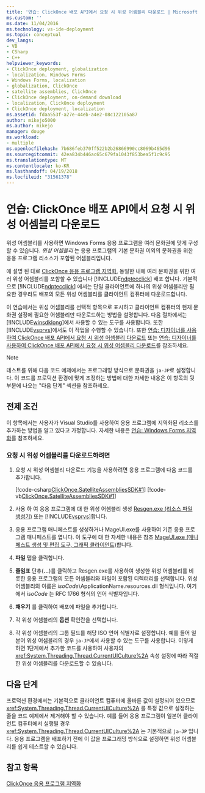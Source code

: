 ```yaml
---
title: '연습: ClickOnce 배포 API에서 요청 시 위성 어셈블리 다운로드 | Microsoft Docs'
ms.custom: ''
ms.date: 11/04/2016
ms.technology: vs-ide-deployment
ms.topic: conceptual
dev_langs:
- VB
- CSharp
- C++
helpviewer_keywords:
- ClickOnce deployment, globalization
- localization, Windows Forms
- Windows Forms, localization
- globalization, ClickOnce
- satellite assemblies, ClickOnce
- ClickOnce deployment, on-demand download
- localization, ClickOnce deployment
- ClickOnce deployment, localization
ms.assetid: fdaa553f-a27e-44eb-a4e2-08c122105a87
author: mikejo5000
ms.author: mikejo
manager: douge
ms.workload:
- multiple
ms.openlocfilehash: 7b686feb370ff522b2b26866990cc8069b465d96
ms.sourcegitcommit: 42ea834b446ac65c679fa1043f853bea5f1c9c95
ms.translationtype: MT
ms.contentlocale: ko-KR
ms.lasthandoff: 04/19/2018
ms.locfileid: "31561378"
---
```

# <a name="walkthrough-downloading-satellite-assemblies-on-demand-with-the-clickonce-deployment-api"></a>연습: ClickOnce 배포 API에서 요청 시 위성 어셈블리 다운로드
위성 어셈블리를 사용하면 Windows Forms 응용 프로그램을 여러 문화권에 맞게 구성할 수 있습니다. *위성 어셈블리* 는 응용 프로그램의 기본 문화권 이외의 문화권을 위한 응용 프로그램 리소스가 포함된 어셈블리입니다.  
  
 에 설명 된 대로 [ClickOnce 응용 프로그램 지역화](../deployment/localizing-clickonce-applications.md), 동일한 내에 여러 문화권을 위한 여러 위성 어셈블리를 포함할 수 있습니다 [!INCLUDE[ndptecclick](../deployment/includes/ndptecclick_md.md)] 배포 합니다. 기본적으로 [!INCLUDE[ndptecclick](../deployment/includes/ndptecclick_md.md)] 에서는 단일 클라이언트에 하나의 위성 어셈블리만 필요한 경우라도 배포의 모든 위성 어셈블리를 클라이언트 컴퓨터에 다운로드합니다.  
  
 이 연습에서는 위성 어셈블리를 선택적 항목으로 표시하고 클라이언트 컴퓨터의 현재 문화권 설정에 필요한 어셈블리만 다운로드하는 방법을 설명합니다. 다음 절차에서는 [!INCLUDE[winsdklong](../deployment/includes/winsdklong_md.md)]에서 사용할 수 있는 도구를 사용합니다. 또한 [!INCLUDE[vsprvs](../code-quality/includes/vsprvs_md.md)]에서도 이 작업을 수행할 수 있습니다.  또한 [연습: 디자이너를 사용하여 ClickOnce 배포 API에서 요청 시 위성 어셈블리 다운로드](http://msdn.microsoft.com/library/ms366788\(v=vs.110\)) 또는 [연습: 디자이너를 사용하여 ClickOnce 배포 API에서 요청 시 위성 어셈블리 다운로드](http://msdn.microsoft.com/library/ms366788\(v=vs.120\))를 참조하세요.  
  
> [!NOTE]
>  테스트를 위해 다음 코드 예제에서는 프로그래밍 방식으로 문화권을 `ja-JP`로 설정합니다. 이 코드를 프로덕션 환경에 맞게 조정하는 방법에 대한 자세한 내용은 이 항목의 뒷부분에 나오는 "다음 단계" 섹션을 참조하세요.  
  
## <a name="prerequisites"></a>전제 조건  
 이 항목에서는 사용자가 Visual Studio를 사용하여 응용 프로그램에 지역화된 리소스를 추가하는 방법을 알고 있다고 가정합니다. 자세한 내용은 [연습: Windows Forms 지역화](https://msdn.microsoft.com/en-us/library/vstudio/y99d1cd3\(v=vs.100\).aspx)를 참조하세요.  
  
### <a name="to-download-satellite-assemblies-on-demand"></a>요청 시 위성 어셈블리를 다운로드하려면  
  
1.  요청 시 위성 어셈블리 다운로드 기능을 사용하려면 응용 프로그램에 다음 코드를 추가합니다.  
  
     [!code-csharp[ClickOnce.SatelliteAssembliesSDK#1](../deployment/codesnippet/CSharp/walkthrough-downloading-satellite-assemblies-on-demand-with-the-clickonce-deployment-api_1.cs)]
     [!code-vb[ClickOnce.SatelliteAssembliesSDK#1](../deployment/codesnippet/VisualBasic/walkthrough-downloading-satellite-assemblies-on-demand-with-the-clickonce-deployment-api_1.vb)]  
  
2.  사용 하 여 응용 프로그램에 대 한 위성 어셈블리 생성 [Resgen.exe (리소스 파일 생성기)](/dotnet/framework/tools/resgen-exe-resource-file-generator) 또는 [!INCLUDE[vsprvs](../code-quality/includes/vsprvs_md.md)]합니다.  
  
3.  응용 프로그램 매니페스트를 생성하거나 MageUI.exe를 사용하여 기존 응용 프로그램 매니페스트를 엽니다. 이 도구에 대 한 자세한 내용은 참조 [MageUI.exe (매니페스트 생성 및 편집 도구, 그래픽 클라이언트)](/dotnet/framework/tools/mageui-exe-manifest-generation-and-editing-tool-graphical-client)합니다.  
  
4.  **파일** 탭을 클릭합니다.  
  
5.  **줄임표** 단추(**...**)를 클릭하고 Resgen.exe를 사용하여 생성한 위성 어셈블리를 비롯한 응용 프로그램의 모든 어셈블리와 파일이 포함된 디렉터리를 선택합니다. 위성 어셈블리의 이름은 *isoCode*\ApplicationName.resources.dll 형식입니다. 여기에서 *isoCode* 는 RFC 1766 형식의 언어 식별자입니다.  
  
6.  **채우기** 를 클릭하여 배포에 파일을 추가합니다.  
  
7.  각 위성 어셈블리의 **옵션** 확인란을 선택합니다.  
  
8.  각 위성 어셈블리의 그룹 필드를 해당 ISO 언어 식별자로 설정합니다. 예를 들어 일본어 위성 어셈블리의 경우 `ja-JP`에서 사용할 수 있는 도구를 사용합니다. 이렇게 하면 1단계에서 추가한 코드를 사용하여 사용자의 <xref:System.Threading.Thread.CurrentUICulture%2A> 속성 설정에 따라 적절한 위성 어셈블리를 다운로드할 수 있습니다.  
  
## <a name="next-steps"></a>다음 단계  
 프로덕션 환경에서는 기본적으로 클라이언트 컴퓨터에 올바른 값이 설정되어 있으므로 <xref:System.Threading.Thread.CurrentUICulture%2A> 를 특정 값으로 설정하는 줄을 코드 예제에서 제거해야 할 수 있습니다. 예를 들어 응용 프로그램이 일본어 클라이언트 컴퓨터에서 실행될 경우 <xref:System.Threading.Thread.CurrentUICulture%2A> 는 기본적으로 `ja-JP` 입니다. 응용 프로그램을 배포하기 전에 이 값을 프로그래밍 방식으로 설정하면 위성 어셈블리를 쉽게 테스트할 수 있습니다.  
  
## <a name="see-also"></a>참고 항목  
 [ClickOnce 응용 프로그램 지역화](../deployment/localizing-clickonce-applications.md)